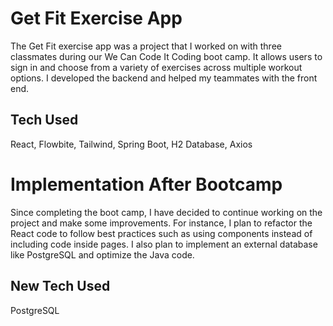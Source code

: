 # Get Fit Exercise App
The Get Fit exercise app was a project that I worked on with three classmates during our We Can Code It Coding boot camp. It allows users to sign in and choose from a variety of exercises across multiple workout options. I developed the backend and helped my teammates with the front end.

## Tech Used
React, Flowbite, Tailwind, Spring Boot, H2 Database, Axios

# Implementation After Bootcamp
Since completing the boot camp, I have decided to continue working on the project and make some improvements. For instance, I plan to refactor the React code to follow best practices such as using components instead of including code inside pages. I also plan to implement an external database like PostgreSQL and optimize the Java code.

## New Tech Used
PostgreSQL
